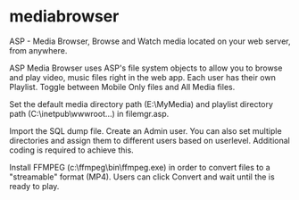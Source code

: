 # mediabrowser
ASP - Media Browser, Browse and Watch media located on your web server, from anywhere.

ASP Media Browser uses ASP's file system objects to allow you to browse and play video, music files right in the web app. Each user has their own Playlist. Toggle between Mobile Only files and All Media files. 

Set the default media directory path (E:\MyMedia\) and playlist directory path (C:\inetpub\wwwroot\...) in filemgr.asp.

Import the SQL dump file.
Create an Admin user. 
You can also set multiple directories and assign them to different users based on userlevel. Additional coding is required to achieve this.

Install FFMPEG (c:\ffmpeg\bin\ffmpeg.exe) in order to convert files to a "streamable" format (MP4). Users can click Convert and wait until the is ready to play.
